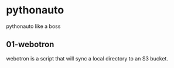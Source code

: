 # pythonauto
pythonauto like a boss

## 01-webotron

webotron is a script that will sync a local directory to an S3 bucket.
